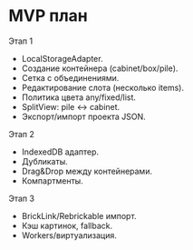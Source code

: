 # MVP план

Этап 1
- LocalStorageAdapter.
- Создание контейнера (cabinet/box/pile).
- Сетка с объединениями.
- Редактирование слота (несколько items).
- Политика цвета any/fixed/list.
- SplitView: pile ↔ cabinet.
- Экспорт/импорт проекта JSON.

Этап 2
- IndexedDB адаптер.
- Дубликаты.
- Drag&Drop между контейнерами.
- Компартменты.

Этап 3
- BrickLink/Rebrickable импорт.
- Кэш картинок, fallback.
- Workers/виртуализация.
